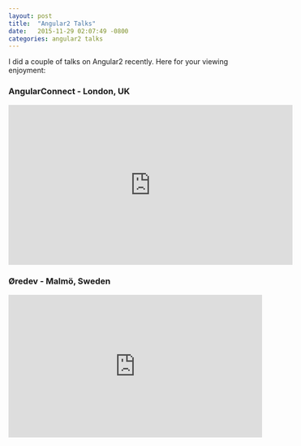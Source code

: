 ```yaml
---
layout: post
title:  "Angular2 Talks"
date:   2015-11-29 02:07:49 -0800
categories: angular2 talks
---
```

I did a couple of talks on Angular2 recently. Here for your viewing enjoyment:

### AngularConnect - London, UK
<iframe width="560" height="315" src="https://www.youtube.com/embed/bVI5gGTEQ_U" frameborder="0" allowfullscreen></iframe>

### Øredev - Malmö, Sweden
<iframe src="https://player.vimeo.com/video/144625829" width="500" height="281" frameborder="0" webkitallowfullscreen mozallowfullscreen allowfullscreen></iframe>